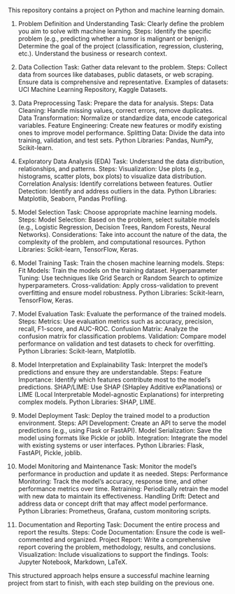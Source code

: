 This repository contains a project on Python and machine learning domain.

1. Problem Definition and Understanding
Task: Clearly define the problem you aim to solve with machine learning.
Steps:
Identify the specific problem (e.g., predicting whether a tumor is malignant or benign).
Determine the goal of the project (classification, regression, clustering, etc.).
Understand the business or research context.
2. Data Collection
Task: Gather data relevant to the problem.
Steps:
Collect data from sources like databases, public datasets, or web scraping.
Ensure data is comprehensive and representative.
Examples of datasets: UCI Machine Learning Repository, Kaggle Datasets.
3. Data Preprocessing
Task: Prepare the data for analysis.
Steps:
Data Cleaning: Handle missing values, correct errors, remove duplicates.
Data Transformation: Normalize or standardize data, encode categorical variables.
Feature Engineering: Create new features or modify existing ones to improve model performance.
Splitting Data: Divide the data into training, validation, and test sets.
Python Libraries: Pandas, NumPy, Scikit-learn.

4. Exploratory Data Analysis (EDA)
Task: Understand the data distribution, relationships, and patterns.
Steps:
Visualization: Use plots (e.g., histograms, scatter plots, box plots) to visualize data distribution.
Correlation Analysis: Identify correlations between features.
Outlier Detection: Identify and address outliers in the data.
Python Libraries: Matplotlib, Seaborn, Pandas Profiling.

5. Model Selection
Task: Choose appropriate machine learning models.
Steps:
Model Selection: Based on the problem, select suitable models (e.g., Logistic Regression, Decision Trees, Random Forests, Neural Networks).
Considerations: Take into account the nature of the data, the complexity of the problem, and computational resources.
Python Libraries: Scikit-learn, TensorFlow, Keras.

6. Model Training
Task: Train the chosen machine learning models.
Steps:
Fit Models: Train the models on the training dataset.
Hyperparameter Tuning: Use techniques like Grid Search or Random Search to optimize hyperparameters.
Cross-validation: Apply cross-validation to prevent overfitting and ensure model robustness.
Python Libraries: Scikit-learn, TensorFlow, Keras.

7. Model Evaluation
Task: Evaluate the performance of the trained models.
Steps:
Metrics: Use evaluation metrics such as accuracy, precision, recall, F1-score, and AUC-ROC.
Confusion Matrix: Analyze the confusion matrix for classification problems.
Validation: Compare model performance on validation and test datasets to check for overfitting.
Python Libraries: Scikit-learn, Matplotlib.

8. Model Interpretation and Explainability
Task: Interpret the model’s predictions and ensure they are understandable.
Steps:
Feature Importance: Identify which features contribute most to the model’s predictions.
SHAP/LIME: Use SHAP (SHapley Additive exPlanations) or LIME (Local Interpretable Model-agnostic Explanations) for interpreting complex models.
Python Libraries: SHAP, LIME.

9. Model Deployment
Task: Deploy the trained model to a production environment.
Steps:
API Development: Create an API to serve the model predictions (e.g., using Flask or FastAPI).
Model Serialization: Save the model using formats like Pickle or joblib.
Integration: Integrate the model with existing systems or user interfaces.
Python Libraries: Flask, FastAPI, Pickle, joblib.

10. Model Monitoring and Maintenance
Task: Monitor the model’s performance in production and update it as needed.
Steps:
Performance Monitoring: Track the model’s accuracy, response time, and other performance metrics over time.
Retraining: Periodically retrain the model with new data to maintain its effectiveness.
Handling Drift: Detect and address data or concept drift that may affect model performance.
Python Libraries: Prometheus, Grafana, custom monitoring scripts.

11. Documentation and Reporting
Task: Document the entire process and report the results.
Steps:
Code Documentation: Ensure the code is well-commented and organized.
Project Report: Write a comprehensive report covering the problem, methodology, results, and conclusions.
Visualization: Include visualizations to support the findings.
Tools: Jupyter Notebook, Markdown, LaTeX.

This structured approach helps ensure a successful machine learning project from start to finish, with each step building on the previous one.








